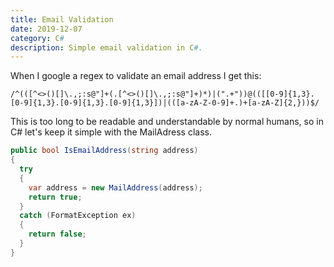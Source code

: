 ```yaml
---
title: Email Validation
date: 2019-12-07
category: C#
description: Simple email validation in C#.
---
```


When I google a regex to validate an email address I get this:

```
/^(([^<>()[]\.,;:s@"]+(.[^<>()[]\.,;:s@"]+)*)|(".+"))@(([[0-9]{1,3}.[0-9]{1,3}.[0-9]{1,3}.[0-9]{1,3}])|(([a-zA-Z-0-9]+.)+[a-zA-Z]{2,}))$/
```

This is too long to be readable and understandable by normal humans, so in C# let's keep it simple with the MailAdress class.

```csharp
public bool IsEmailAddress(string address)
{
  try
  {
    var address = new MailAddress(address);
    return true;
  }
  catch (FormatException ex)
  {
    return false;
  }
}
```
